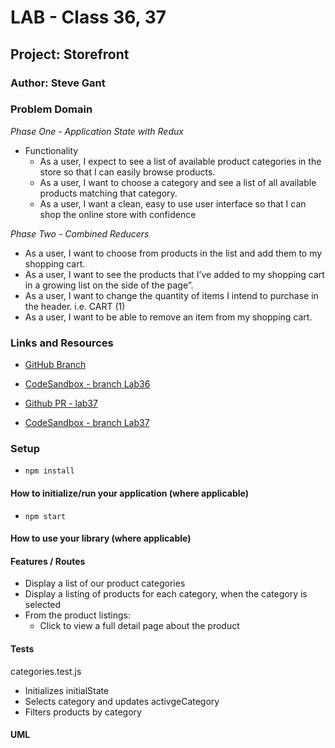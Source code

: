 # LAB - Class 36, 37

## Project: Storefront

### Author: Steve Gant

### Problem Domain  

*Phase One -  Application State with Redux*
- Functionality
  - As a user, I expect to see a list of available product categories in the store so that I can easily browse products.
  - As a user, I want to choose a category and see a list of all available products matching that category.
  - As a user, I want a clean, easy to use user interface so that I can shop the online store with confidence

*Phase Two - Combined Reducers*
  - As a user, I want to choose from products in the list and add them to my shopping cart.
  - As a user, I want to see the products that I’ve added to my shopping cart in a growing list on the side of the page”.
  - As a user, I want to change the quantity of items I intend to purchase in the header. i.e. CART (1)
  - As a user, I want to be able to remove an item from my shopping cart.

### Links and Resources

- [GitHub Branch](https://github.com/stevengant/storefront/tree/lab36) 

- [CodeSandbox - branch Lab36](https://codesandbox.io/p/github/stevengant/storefront/lab36?file=README.md&workspace=%257B%2522activeFilepath%2522%253Anull%252C%2522openFiles%2522%253A%255B%255D%252C%2522sidebarPanel%2522%253A%2522EXPLORER%2522%252C%2522gitSidebarPanel%2522%253A%2522COMMIT%2522%252C%2522spaces%2522%253A%257B%2522clg1qv43a00eu356lzjm6iur3%2522%253A%257B%2522key%2522%253A%2522clg1qv43a00eu356lzjm6iur3%2522%252C%2522name%2522%253A%2522Default%2522%252C%2522devtools%2522%253A%255B%257B%2522type%2522%253A%2522PREVIEW%2522%252C%2522taskId%2522%253A%2522start%2522%252C%2522port%2522%253A3000%252C%2522key%2522%253A%2522clg1qv43a00ev356la3ghu2ky%2522%252C%2522isMinimized%2522%253Afalse%257D%255D%257D%257D%252C%2522currentSpace%2522%253A%2522clg1qv43a00eu356lzjm6iur3%2522%252C%2522spacesOrder%2522%253A%255B%2522clg1qv43a00eu356lzjm6iur3%2522%255D%252C%2522hideCodeEditor%2522%253Afalse%257D)

- [Github PR - lab37](https://github.com/stevengant/storefront/pull/4)

- [CodeSandbox - branch Lab37](https://codesandbox.io/p/github/stevengant/storefront/combined-reducers?file=README.md&workspace=%257B%2522activeFilepath%2522%253Anull%252C%2522openFiles%2522%253A%255B%255D%252C%2522sidebarPanel%2522%253A%2522EXPLORER%2522%252C%2522gitSidebarPanel%2522%253A%2522COMMIT%2522%252C%2522spaces%2522%253A%257B%2522clg322viz00cq356l06p2evn9%2522%253A%257B%2522key%2522%253A%2522clg322viz00cq356l06p2evn9%2522%252C%2522name%2522%253A%2522Default%2522%252C%2522devtools%2522%253A%255B%257B%2522type%2522%253A%2522PREVIEW%2522%252C%2522taskId%2522%253A%2522start%2522%252C%2522port%2522%253A3000%252C%2522key%2522%253A%2522clg322viz00cr356lq8qr258j%2522%252C%2522isMinimized%2522%253Afalse%257D%255D%257D%257D%252C%2522currentSpace%2522%253A%2522clg322viz00cq356l06p2evn9%2522%252C%2522spacesOrder%2522%253A%255B%2522clg322viz00cq356l06p2evn9%2522%255D%252C%2522hideCodeEditor%2522%253Afalse%257D)

### Setup

- `npm install`

#### How to initialize/run your application (where applicable)

- `npm start`

#### How to use your library (where applicable)

#### Features / Routes

- Display a list of our product categories
- Display a listing of products for each category, when the category is selected
- From the product listings:
  - Click to view a full detail page about the product

#### Tests

categories.test.js
  - Initializes initialState
  - Selects category and updates activgeCategory
  - Filters products by category

#### UML
